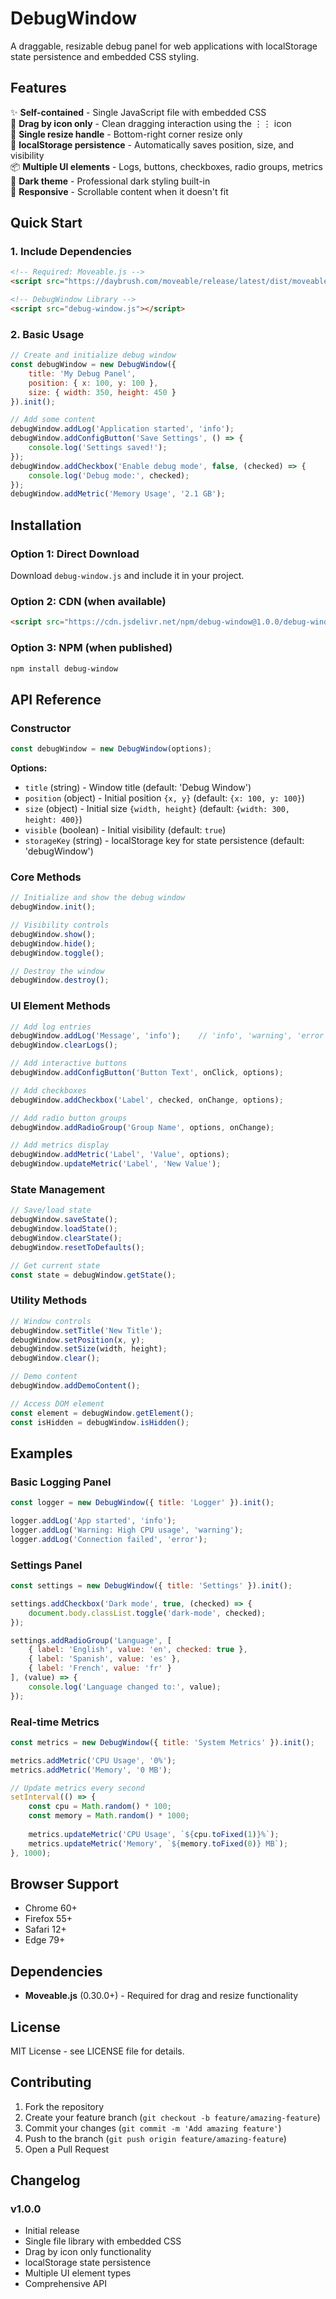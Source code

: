 # DebugWindow

A draggable, resizable debug panel for web applications with localStorage state persistence and embedded CSS styling.

## Features

✨ **Self-contained** - Single JavaScript file with embedded CSS  
🎯 **Drag by icon only** - Clean dragging interaction using the ⋮⋮ icon  
📏 **Single resize handle** - Bottom-right corner resize only  
💾 **localStorage persistence** - Automatically saves position, size, and visibility  
📦 **Multiple UI elements** - Logs, buttons, checkboxes, radio groups, metrics  
🎨 **Dark theme** - Professional dark styling built-in  
📱 **Responsive** - Scrollable content when it doesn't fit  

## Quick Start

### 1. Include Dependencies

```html
<!-- Required: Moveable.js -->
<script src="https://daybrush.com/moveable/release/latest/dist/moveable.min.js"></script>

<!-- DebugWindow Library -->
<script src="debug-window.js"></script>
```

### 2. Basic Usage

```javascript
// Create and initialize debug window
const debugWindow = new DebugWindow({
    title: 'My Debug Panel',
    position: { x: 100, y: 100 },
    size: { width: 350, height: 450 }
}).init();

// Add some content
debugWindow.addLog('Application started', 'info');
debugWindow.addConfigButton('Save Settings', () => {
    console.log('Settings saved!');
});
debugWindow.addCheckbox('Enable debug mode', false, (checked) => {
    console.log('Debug mode:', checked);
});
debugWindow.addMetric('Memory Usage', '2.1 GB');
```

## Installation

### Option 1: Direct Download
Download `debug-window.js` and include it in your project.

### Option 2: CDN (when available)
```html
<script src="https://cdn.jsdelivr.net/npm/debug-window@1.0.0/debug-window.js"></script>
```

### Option 3: NPM (when published)
```bash
npm install debug-window
```

## API Reference

### Constructor

```javascript
const debugWindow = new DebugWindow(options);
```

**Options:**
- `title` (string) - Window title (default: 'Debug Window')
- `position` (object) - Initial position `{x, y}` (default: `{x: 100, y: 100}`)
- `size` (object) - Initial size `{width, height}` (default: `{width: 300, height: 400}`)
- `visible` (boolean) - Initial visibility (default: `true`)
- `storageKey` (string) - localStorage key for state persistence (default: 'debugWindow')

### Core Methods

```javascript
// Initialize and show the debug window
debugWindow.init();

// Visibility controls
debugWindow.show();
debugWindow.hide();
debugWindow.toggle();

// Destroy the window
debugWindow.destroy();
```

### UI Element Methods

```javascript
// Add log entries
debugWindow.addLog('Message', 'info');    // 'info', 'warning', 'error'
debugWindow.clearLogs();

// Add interactive buttons
debugWindow.addConfigButton('Button Text', onClick, options);

// Add checkboxes
debugWindow.addCheckbox('Label', checked, onChange, options);

// Add radio button groups
debugWindow.addRadioGroup('Group Name', options, onChange);

// Add metrics display
debugWindow.addMetric('Label', 'Value', options);
debugWindow.updateMetric('Label', 'New Value');
```

### State Management

```javascript
// Save/load state
debugWindow.saveState();
debugWindow.loadState();
debugWindow.clearState();
debugWindow.resetToDefaults();

// Get current state
const state = debugWindow.getState();
```

### Utility Methods

```javascript
// Window controls
debugWindow.setTitle('New Title');
debugWindow.setPosition(x, y);
debugWindow.setSize(width, height);
debugWindow.clear();

// Demo content
debugWindow.addDemoContent();

// Access DOM element
const element = debugWindow.getElement();
const isHidden = debugWindow.isHidden();
```

## Examples

### Basic Logging Panel

```javascript
const logger = new DebugWindow({ title: 'Logger' }).init();

logger.addLog('App started', 'info');
logger.addLog('Warning: High CPU usage', 'warning');
logger.addLog('Connection failed', 'error');
```

### Settings Panel

```javascript
const settings = new DebugWindow({ title: 'Settings' }).init();

settings.addCheckbox('Dark mode', true, (checked) => {
    document.body.classList.toggle('dark-mode', checked);
});

settings.addRadioGroup('Language', [
    { label: 'English', value: 'en', checked: true },
    { label: 'Spanish', value: 'es' },
    { label: 'French', value: 'fr' }
], (value) => {
    console.log('Language changed to:', value);
});
```

### Real-time Metrics

```javascript
const metrics = new DebugWindow({ title: 'System Metrics' }).init();

metrics.addMetric('CPU Usage', '0%');
metrics.addMetric('Memory', '0 MB');

// Update metrics every second
setInterval(() => {
    const cpu = Math.random() * 100;
    const memory = Math.random() * 1000;
    
    metrics.updateMetric('CPU Usage', `${cpu.toFixed(1)}%`);
    metrics.updateMetric('Memory', `${memory.toFixed(0)} MB`);
}, 1000);
```

## Browser Support

- Chrome 60+
- Firefox 55+
- Safari 12+
- Edge 79+

## Dependencies

- **Moveable.js** (0.30.0+) - Required for drag and resize functionality

## License

MIT License - see LICENSE file for details.

## Contributing

1. Fork the repository
2. Create your feature branch (`git checkout -b feature/amazing-feature`)
3. Commit your changes (`git commit -m 'Add amazing feature'`)
4. Push to the branch (`git push origin feature/amazing-feature`)
5. Open a Pull Request

## Changelog

### v1.0.0
- Initial release
- Single file library with embedded CSS
- Drag by icon only functionality
- localStorage state persistence
- Multiple UI element types
- Comprehensive API 